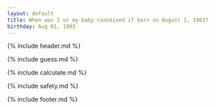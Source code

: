 ```yaml
---
layout: default
title: When was I or my baby conceived if born on August 1, 1903?
birthday: Aug 01, 1903
---
```


{% include header.md %}

{% include guess.md %}

{% include calculate.md %}

{% include safety.md %}

{% include footer.md %}



